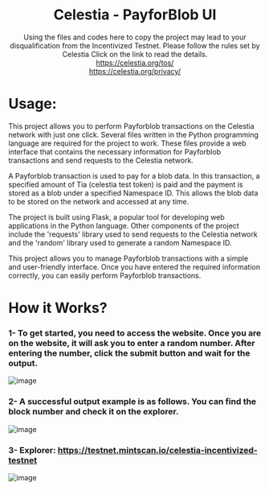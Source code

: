 <div align=center>
<h1> Celestia - PayforBlob UI</h1>


Using the files and codes here to copy the project may lead to your disqualification from the Incentivized Testnet. Please follow the rules set by Celestia
Click on the link to read the details. <br>
https://celestia.org/tos/ <br>
https://celestia.org/privacy/ <br>

</div>

# Usage:
This project allows you to perform Payforblob transactions on the Celestia network with just one click. Several files written in the Python programming language are required for the project to work. These files provide a web interface that contains the necessary information for Payforblob transactions and send requests to the Celestia network.

A Payforblob transaction is used to pay for a blob data. In this transaction, a specified amount of Tia (celestia test token) is paid and the payment is stored as a blob under a specified Namespace ID. This allows the blob data to be stored on the network and accessed at any time.

The project is built using Flask, a popular tool for developing web applications in the Python language. Other components of the project include the 'requests' library used to send requests to the Celestia network and the 'random' library used to generate a random Namespace ID.

This project allows you to manage Payforblob transactions with a simple and user-friendly interface. Once you have entered the required information correctly, you can easily perform Payforblob transactions.

# How it Works?
### 1- To get started, you need to access the website. Once you are on the website, it will ask you to enter a random number. After entering the number, click the submit button and wait for the output.

![image](https://user-images.githubusercontent.com/76253089/232177942-d182fa45-3370-4ca6-b52d-45ff6fd42523.png)

### 2- A successful output example is as follows. You can find the block number and check it on the explorer.

![image](https://user-images.githubusercontent.com/76253089/232177931-1a23f7b4-040b-4f2b-93de-a33b536765e5.png)

### 3- Explorer: https://testnet.mintscan.io/celestia-incentivized-testnet

![image](https://user-images.githubusercontent.com/76253089/232178028-e878e773-daa2-451c-9eef-882de71e2e5c.png)


